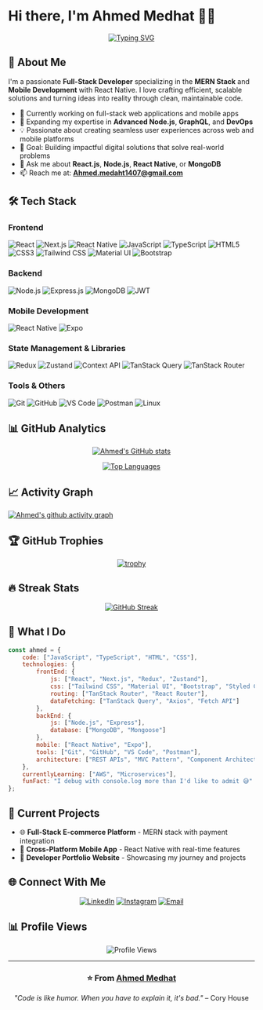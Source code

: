 # Hi there, I'm Ahmed Medhat 👨‍💻

<div align="center">
  
[![Typing SVG](https://readme-typing-svg.demolab.com?font=Fira+Code&size=24&duration=3000&pause=1000&color=00D9FF&center=true&vCenter=true&multiline=true&width=600&height=100&lines=Full-Stack+MERN+Developer;Mobile+App+Developer;React+Native+Specialist;Building+Digital+Solutions)](https://git.io/typing-svg)

</div>

## 🚀 About Me

I'm a passionate **Full-Stack Developer** specializing in the **MERN Stack** and **Mobile Development** with React Native. I love crafting efficient, scalable solutions and turning ideas into reality through clean, maintainable code.

- 🔭 Currently working on full-stack web applications and mobile apps
- 🌱 Expanding my expertise in **Advanced Node.js**, **GraphQL**, and **DevOps**
- 💡 Passionate about creating seamless user experiences across web and mobile platforms
- 🎯 Goal: Building impactful digital solutions that solve real-world problems
- 💬 Ask me about **React.js**, **Node.js**, **React Native**, or **MongoDB**
- 📫 Reach me at: **Ahmed.medaht1407@gmail.com**

## 🛠️ Tech Stack

### Frontend
![React](https://img.shields.io/badge/React-20232A?style=for-the-badge&logo=react&logoColor=61DAFB)
![Next.js](https://img.shields.io/badge/Next.js-000000?style=for-the-badge&logo=next.js&logoColor=white)
![React Native](https://img.shields.io/badge/React_Native-20232A?style=for-the-badge&logo=react&logoColor=61DAFB)
![JavaScript](https://img.shields.io/badge/JavaScript-F7DF1E?style=for-the-badge&logo=javascript&logoColor=black)
![TypeScript](https://img.shields.io/badge/TypeScript-007ACC?style=for-the-badge&logo=typescript&logoColor=white)
![HTML5](https://img.shields.io/badge/HTML5-E34F26?style=for-the-badge&logo=html5&logoColor=white)
![CSS3](https://img.shields.io/badge/CSS3-1572B6?style=for-the-badge&logo=css3&logoColor=white)
![Tailwind CSS](https://img.shields.io/badge/Tailwind_CSS-38B2AC?style=for-the-badge&logo=tailwind-css&logoColor=white)
![Material UI](https://img.shields.io/badge/Material--UI-0081CB?style=for-the-badge&logo=material-ui&logoColor=white)
![Bootstrap](https://img.shields.io/badge/Bootstrap-563D7C?style=for-the-badge&logo=bootstrap&logoColor=white)

### Backend
![Node.js](https://img.shields.io/badge/Node.js-43853D?style=for-the-badge&logo=node.js&logoColor=white)
![Express.js](https://img.shields.io/badge/Express.js-404D59?style=for-the-badge)
![MongoDB](https://img.shields.io/badge/MongoDB-4EA94B?style=for-the-badge&logo=mongodb&logoColor=white)
![JWT](https://img.shields.io/badge/JWT-black?style=for-the-badge&logo=JSON%20web%20tokens)

### Mobile Development
![React Native](https://img.shields.io/badge/React_Native-20232A?style=for-the-badge&logo=react&logoColor=61DAFB)
![Expo](https://img.shields.io/badge/Expo-1B1F23?style=for-the-badge&logo=expo&logoColor=white)

### State Management & Libraries
![Redux](https://img.shields.io/badge/Redux-593D88?style=for-the-badge&logo=redux&logoColor=white)
![Zustand](https://img.shields.io/badge/Zustand-181717?style=for-the-badge&logo=react&logoColor=white)
![Context API](https://img.shields.io/badge/Context_API-20232A?style=for-the-badge&logo=react&logoColor=61DAFB)
![TanStack Query](https://img.shields.io/badge/TanStack_Query-FF4154?style=for-the-badge&logo=react-query&logoColor=white)
![TanStack Router](https://img.shields.io/badge/TanStack_Router-00D8FF?style=for-the-badge&logo=react&logoColor=white)

### Tools & Others
![Git](https://img.shields.io/badge/Git-F05032?style=for-the-badge&logo=git&logoColor=white)
![GitHub](https://img.shields.io/badge/GitHub-100000?style=for-the-badge&logo=github&logoColor=white)
![VS Code](https://img.shields.io/badge/VS_Code-007ACC?style=for-the-badge&logo=visual%20studio%20code&logoColor=white)
![Postman](https://img.shields.io/badge/Postman-FF6C37?style=for-the-badge&logo=postman&logoColor=white)
![Linux](https://img.shields.io/badge/Linux-FCC624?style=for-the-badge&logo=linux&logoColor=black)

## 📊 GitHub Analytics

<div align="center">
  
[![Ahmed's GitHub stats](https://github-readme-stats.vercel.app/api?username=ahmedmedhat77&show_icons=true&theme=tokyonight&hide_border=true&include_all_commits=true&count_private=true)](https://github.com/anuraghazra/github-readme-stats)

[![Top Languages](https://github-readme-stats.vercel.app/api/top-langs/?username=ahmedmedhat77&layout=compact&theme=tokyonight&hide_border=true)](https://github.com/anuraghazra/github-readme-stats)

</div>

## 📈 Activity Graph

[![Ahmed's github activity graph](https://github-readme-activity-graph.vercel.app/graph?username=ahmedmedhat77&theme=tokyo-night&hide_border=true)](https://github.com/ashutosh00710/github-readme-activity-graph)

## 🏆 GitHub Trophies

<div align="center">
  
[![trophy](https://github-profile-trophy.vercel.app/?username=ahmedmedhat77&theme=tokyonight&no-frame=true&row=1&column=6)](https://github.com/ryo-ma/github-profile-trophy)

</div>

## 🔥 Streak Stats

<div align="center">
  
[![GitHub Streak](https://github-readme-streak-stats.herokuapp.com/?user=ahmedmedhat77&theme=tokyonight&hide_border=true)](https://git.io/streak-stats)

</div>

## 💼 What I Do

```javascript
const ahmed = {
    code: ["JavaScript", "TypeScript", "HTML", "CSS"],
    technologies: {
        frontEnd: {
            js: ["React", "Next.js", "Redux", "Zustand"],
            css: ["Tailwind CSS", "Material UI", "Bootstrap", "Styled Components"],
            routing: ["TanStack Router", "React Router"],
            dataFetching: ["TanStack Query", "Axios", "Fetch API"]
        },
        backEnd: {
            js: ["Node.js", "Express"],
            database: ["MongoDB", "Mongoose"]
        },
        mobile: ["React Native", "Expo"],
        tools: ["Git", "GitHub", "VS Code", "Postman"],
        architecture: ["REST APIs", "MVC Pattern", "Component Architecture", "Server-Side Rendering"]
    },
    currentlyLearning: ["AWS", "Microservices"],
    funFact: "I debug with console.log more than I'd like to admit 😅"
};
```

## 🎯 Current Projects

- 🌐 **Full-Stack E-commerce Platform** - MERN stack with payment integration
- 📱 **Cross-Platform Mobile App** - React Native with real-time features
- 🔧 **Developer Portfolio Website** - Showcasing my journey and projects

## 🌐 Connect With Me

<div align="center">
  
[![LinkedIn](https://img.shields.io/badge/LinkedIn-0077B5?style=for-the-badge&logo=linkedin&logoColor=white)](https://www.linkedin.com/in/ahmed-medhat-2a4b45217)
[![Instagram](https://img.shields.io/badge/Instagram-E4405F?style=for-the-badge&logo=instagram&logoColor=white)](https://instagram.com/ahmedmedhat77)
[![Email](https://img.shields.io/badge/Email-D14836?style=for-the-badge&logo=gmail&logoColor=white)](mailto:Ahmed.medaht1407@gmail.com)

</div>

## 📊 Profile Views

<div align="center">
  
![Profile Views](https://komarev.com/ghpvc/?username=ahmedmedhat77&style=for-the-badge&color=blue&label=Profile%20Views)

</div>

---

<div align="center">
  
### ⭐️ From [Ahmed Medhat](https://github.com/ahmedmedhat77)

*"Code is like humor. When you have to explain it, it's bad."* – Cory House

</div>

